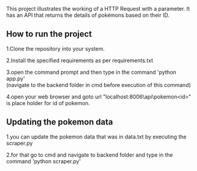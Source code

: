 This project illustrates the working of a HTTP Request with a parameter.
It has an API that returns the details of pokémons based on their ID.

## How to run the project

1.Clone the repository into your system.

2.Install the specified requirements as per requirements.txt

3.open the command prompt and then type in the command 'python app.py'   
(navigate to the backend folder in cmd before execution of this command)

4.open your web browser and goto url "localhost:8006\api\pokemon\<id>" <id> is place holder for id of pokemon.


## Updating the pokemon data
1.you can update the pokemon data that was in data.txt by executing the scraper.py

2.for that go to cmd and navigate to backend folder and type in the command 'python scraper.py'
